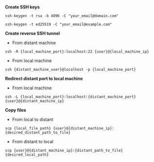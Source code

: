 **Create SSH keys**
```shell script
ssh-keygen -t rsa -b 4096 -C "your_email@domain.com"
```
```shell script
ssh-keygen -t ed25519 -C "your_email@example.com"
```
**Create reverse SSH tunnel**
- From distant machine
```shell script
ssh -R {local_machine_port}:localhost:22 {user}@{local_machine_ip}
```

- From local machine
```shell script
ssh {distant_machine_user}@localhost -p {local_machine_port}
```

**Redirect distant port to local machine**
- From local machine
```shell script
ssh -L {local_machine_port}:localhost:{distant_machine_port} {user}@{distant_machine_ip}
```

**Copy files**
- From local to distant
```shell script
scp {local_file_path} {user}@{distant_machine_ip}:{desired_distant_path_to_file}
```
- From distant to local
```shell script
scp {user}@{distant_machine_ip}:{distant_path_to_file} {desired_local_path}
```

